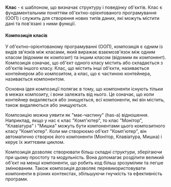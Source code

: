 **Клас** - є шаблоном, що визначає структуру і поведінку об'єктів. Клас є фундаментальним поняттям об'єктно-орієнтованого програмування (ООП) і служить для створення нових типів даних, які можуть містити дані та пов'язані з ними функції.

#### Композиція класів
У об'єктно-орієнтованому програмуванні (ООП), композиція є одним із видів зв'язків між класами, який виражає взаємозв'язок між одним класом (відомим як композит) та іншим класом (відомим як компонент). Композиція означає, що об'єкт одного класу містить або складається з об'єктів іншого класу. Клас, що містить інші об'єкти, називається контейнером або композитом, а клас, що є частиною контейнера, називається компонентом.

Основна ідея композиції полягає в тому, що компоненти існують тільки в межах композиту, і вони залежать від нього. Це означає, що коли контейнер видаляється або знищується, всі компоненти, які він містить, також видаляються або знищуються.

Композицію можна уявити як "має-частину" (has-a) відношення. Наприклад, якщо у нас є клас "Комп'ютер", то клас "Монітор", "Клавіатура" і "Мишка" можуть бути компонентами цього композитного класу "Комп'ютер". Коли ми створюємо об'єкт "Комп'ютер", він автоматично створює його компоненти (Монітор, Клавіатура, Мишка) і керує їх життєвим циклом.

Композиція дозволяє створювати більш складні структури, зберігаючи при цьому простоту та модульність. Вона допомагає розділити великий об'єкт на менші компоненти, що робить код більш зрозумілим та легше змінюваним. Також композиція дозволяє перевикористовувати компоненти в різних контекстах, збільшуючи гнучкість та ефективність програми.